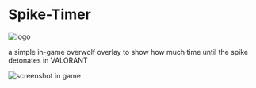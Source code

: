 # Spike-Timer
![logo](https://i.imgur.com/GnIt43Z.png)

a simple in-game overwolf overlay to show how much time until the spike detonates in VALORANT

![screenshot in game](https://i.imgur.com/FMJR9z9.png)

